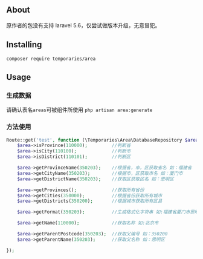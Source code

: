 ## About

原作者的包没有支持 laravel 5.6，仅尝试做版本升级，无意冒犯。

## Installing

`composer require temporaries/area`


## Usage

### 生成数据
请确认表名`areas`可被组件所使用
`php artisan area:generate`

### 方法使用
```php
Route::get('test', function (\Temporaries\Area\DatabaseRepository $area) {
    $area->isProvince(110000);         //判断省
    $area->isCity(110100);             //判断市
    $area->isDistrict(110101);         //判断区

    $area->getProvinceName(350203);    //根据省，市，区获取省名 如：福建省
    $area->getCityName(350203);        //根据市，区获取市名 如：厦门市
    $area->getDistrictName(350203);    //获取区获取区名 如：思明区

    $area->getProvinces();             //获取所有省份
    $area->getCities(350000);          //根据省份获取所有城市
    $area->getDistricts(350200);       //根据城市获取所有区县

    $area->getFormat(350203);          //生成格式化字符串 如:福建省厦门市思明区

    $area->getName(110000);            //获取名称 如:北京市

    $area->getParentPostcode(350203);  //获取父编号 如：350200
    $area->getParentName(350203);      //获取父名称 如：思明区

});
```